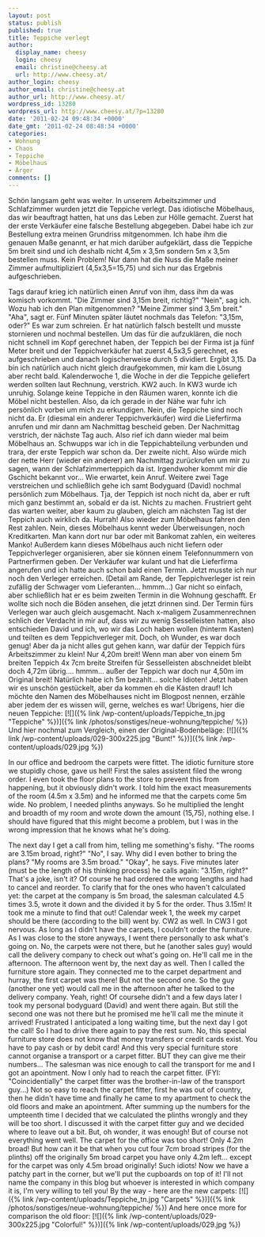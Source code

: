 ```yaml
---
layout: post
status: publish
published: true
title: Teppiche verlegt
author:
  display_name: cheesy
  login: cheesy
  email: christine@cheesy.at
  url: http://www.cheesy.at/
author_login: cheesy
author_email: christine@cheesy.at
author_url: http://www.cheesy.at/
wordpress_id: 13280
wordpress_url: http://www.cheesy.at/?p=13280
date: '2011-02-24 09:48:34 +0000'
date_gmt: '2011-02-24 08:48:34 +0000'
categories:
- Wohnung
- Chaos
- Teppiche
- Möbelhaus
- Ärger
comments: []
---
```

<!--:de-->Schön langsam geht was weiter. In unserem Arbeitszimmer und Schlafzimmer wurden jetzt die Teppiche verlegt. Das idiotische Möbelhaus, das wir beauftragt hatten, hat uns das Leben zur Hölle gemacht. Zuerst hat der erste Verkäufer eine falsche Bestellung abgegeben. Dabei habe ich zur Bestellung extra meinen Grundriss mitgenommen. Ich habe ihm die genauen Maße genannt, er hat mich darüber aufgeklärt, dass die Teppiche 5m breit sind und ich deshalb nicht 4,5m x 3,5m sondern 5m x 3,5m bestellen muss. Kein Problem! Nur dann hat die Nuss die Maße meiner Zimmer aufmultipliziert (4,5x3,5=15,75) und sich nur das Ergebnis aufgeschrieben.
Tags darauf krieg ich natürlich einen Anruf von ihm, dass ihm da was komisch vorkommt. "Die Zimmer sind 3,15m breit, richtig?" "Nein", sag ich. Wozu hab ich den Plan mitgenommen? "Meine Zimmer sind 3,5m breit." "Aha", sagt er. Fünf Minuten später läutet nochmals das Telefon: "3,15m, oder?" Es war zum schreien. Er hat natürlich falsch bestellt und musste stornieren und nochmal bestellen. Um das für die aufzuklären, die noch nicht schnell im Kopf gerechnet haben, der Teppich bei der Firma ist ja fünf Meter breit und der Teppichverkäufer hat zuerst 4,5x3,5 gerechnet, es aufgeschrieben und danach logischerweise durch 5 dividiert. Ergibt 3,15. Da bin ich natürlich auch nicht gleich draufgekommen, mir kam die Lösung aber recht bald.
Kalenderwoche 1, die Woche in der die Teppiche geliefert werden sollten laut Rechnung, verstrich. KW2 auch. In KW3 wurde ich unruhig. Solange keine Teppiche in den Räumen waren, konnte ich die Möbel nicht bestellen. Also, da ich gerade in der Nähe war fuhr ich persönlich vorbei um mich zu erkundigen. Nein, die Teppiche sind noch nicht da. Er (diesmal ein anderer Teppichverkäufer) wird die Lieferfirma anrufen und mir dann am Nachmittag bescheid geben.
Der Nachmittag verstrich, der nächste Tag auch. Also rief ich dann wieder mal beim Möbelhaus an. Schwupps war ich in die Teppichabteilung verbunden und trara, der erste Teppich war schon da. Der zweite nicht. Also würde mich der nette Herr (wieder ein anderer) am Nachmittag zurückrufen um mir zu sagen, wann der Schlafzimmerteppich da ist. Irgendwoher kommt mir die Gschicht bekannt vor... Wie erwartet, kein Anruf. Weitere zwei Tage verstreichen und schließlich gehe ich samt Bodyguard (David) nochmal persönlich zum Möbelhaus.
Tja, der Teppich ist noch nicht da, aber er ruft mich ganz bestimmt an, sobald er da ist. Nichts zu machen.
Frustriert geht das warten weiter, aber kaum zu glauben, gleich am nächsten Tag ist der Teppich auch wirklich da. Hurrah! Also wieder zum Möbelhaus fahren den Rest zahlen. Nein, dieses Möbelhaus kennt weder Überweisungen, noch Kreditkarten. Man kann dort nur bar oder mit Bankomat zahlen, ein weiteres Manko! Außerdem kann dieses Möbelhaus auch nicht liefern oder Teppichverleger organisieren, aber sie können einem Telefonnummern von Partnerfirmen geben.
Der Verkäufer war kulant und hat die Lieferfirma angerufen und ich hatte auch schon bald einen Termin. Jetzt musste ich nur noch den Verleger erreichen. (Detail am Rande, der Teppichverleger ist rein zufällig der Schwager vom Lieferanten... hmmm...) Gar nicht so einfach, aber schließlich hat er es beim zweiten Termin in die Wohnung geschafft. Er wollte sich noch die Böden ansehen, die jetzt drinnen sind. Der Termin fürs Verlegen war auch gleich ausgemacht.
Nach x-maligem Zusammenrechnen schlich der Verdacht in mir auf, dass wir zu wenig Sesselleisten hatten, also entschieden David und ich, wo wir das Loch haben wollen (hinterm Kasten) und teilten es dem Teppichverleger mit. Doch, oh Wunder, es war doch genug! Aber da ja nicht alles gut gehen kann, war dafür der Teppich fürs Arbeitszimmer zu klein! Nur 4,20m breit! Wenn man aber von einem 5m breiten Teppich 4x 7cm breite Streifen für Sesselleisten abschneidet bleibt doch 4,72m übrig.... hmmm... außer der Teppich war doch nur 4,50m im Original breit! Natürlich habe ich 5m bezahlt... solche Idioten! Jetzt haben wir es unschön gestückelt, aber da kommen eh die Kästen drauf!
Ich möchte den Namen des Möbelhauses nicht im Blogpost nennen, erzähle aber jedem der es wissen will, gerne, welches es war!
Übrigens, hier die neuen Teppiche:
[![]({% link /wp-content/uploads/Teppiche_tn.jpg "Teppiche" %})]({% link /photos/sonstiges/neue-wohnung/teppiche/ %})
Und hier nochmal zum Vergleich, einen der Original-Bodenbeläge:
[![]({% link /wp-content/uploads/029-300x225.jpg "Bunt!" %})]({% link /wp-content/uploads/029.jpg %})
<!--:--><!--:en-->In our office and bedroom the carpets were fittet. The idiotic furniture store we stupidly chose, gave us hell! First the sales assistent filed the wrong order. I even took the floor plans to the store to prevent this from happening, but it obviously didn't work. I told him the exact measurements of the room (4.5m x 3.5m) and he informed me that the carpets come 5m wide. No problem, I needed plinths anyways. So he multiplied the lenght and broadth of my room and wrote down the amount (15,75), nothing else. I should have figured that this might become a problem, but I was in the wrong impression that he knows what he's doing.
The next day I get a call from him, telling me something's fishy. "The rooms are 3.15m broad, right?" "No", I say. Why did I even bother to bring the plans? "My rooms are 3.5m broad." "Okay", he says. Five minutes later (must be the length of his thinking process) he calls again: "3.15m, right?" That's a joke, isn't it? Of course he had ordered the wrong lengths and had to cancel and reorder. To clarify that for the ones who haven't calculated yet: the carpet at the company is 5m broad, the salesman calculated 4.5 times 3.5, wrote it down and the divided it by 5 for the order. Thus 3.15m! It took me a minute to find that out!
Calendar week 1, the week my carpet should be there (according to the bill) went by. CW2 as well. In CW3 I got nervous. As long as I didn't have the carpets, I couldn't order the furniture. As I was close to the store anyways, I went there personally to ask what's going on. No, the carpets were not there, but he (another sales guy) would call the delivery company to check out what's going on. He'll call me in the afternoon.
The afternoon went by, the next day as well. Then I called the furniture store again. They connected me to the carpet department and hurray, the first carpet was there! But not the second one. So the guy (another one yet) would call me in the afternoon after he talked to the delivery company. Yeah, right! Of coursehe didn't and a few days later I took my personal bodyguard (David) and went there again.
But still the second one was not there but he promised me he'll call me the minute it arrived!
Frustrated I anticipated a long waiting time, but the next day I got the call! So I had to drive there again to pay the rest sum. No, this special furniture store does not know that money transfers or credit cards exist. You have to pay cash or by debit card! And this very special furniture store cannot organise a transport or a carpet fitter. BUT they can give me their numbers...
The salesman was nice enough to call the transport for me and I got an apointment. Now I only had to reach the carpet fitter. (FYI: "Coincidentially" the carpet fitter was the brother-in-law of the transport guy...) Not so easy to reach the carpet fitter, first he was out of country, then he didn't have time and finally he came to my apartment to check the old floors and make an apointment.
After summing up the numbers for the umpteenth time I decided that we calculated the plinths wrongly and they will be too short. I discussed it with the carpet fitter guy and we decided where to leave out a bit. But, oh wonder, it was enough! But of course not everything went well. The carpet for the office was too short! Only 4.2m broad! But how can it be that when you cut four 7cm broad stripes (for the plinths) off the originally 5m broad carpet you have only 4.2m left... except for the carpet was only 4.5m broad originally! Such idiots! Now we have a patchy part in the corner, but we'll put the cupboards on top of it!
I'll not name the company in this blog but whoever is interested in which company it is, I'm very willing to tell you!
By the way - here are the new carpets:
[![]({% link /wp-content/uploads/Teppiche_tn.jpg "Carpets" %})]({% link /photos/sonstiges/neue-wohnung/teppiche/ %})
And here once more for comparison the old floor:
[![]({% link /wp-content/uploads/029-300x225.jpg "Colorful!" %})]({% link /wp-content/uploads/029.jpg %})
<!--:-->
